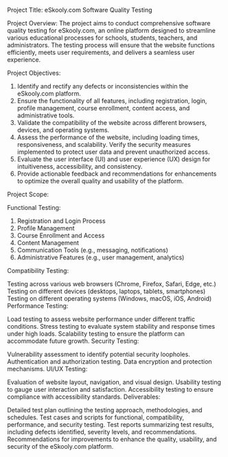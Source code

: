 Project Title: eSkooly.com Software Quality Testing

Project Overview:
The project aims to conduct comprehensive software quality testing for eSkooly.com, an online platform designed to streamline various educational processes for schools, students, teachers, and administrators. The testing process will ensure that the website functions efficiently, meets user requirements, and delivers a seamless user experience.

Project Objectives:

1. Identify and rectify any defects or inconsistencies within the eSkooly.com platform.
2. Ensure the functionality of all features, including registration, login, profile management, course enrollment, content access, and administrative tools.
3. Validate the compatibility of the website across different browsers, devices, and operating systems.
4. Assess the performance of the website, including loading times, responsiveness, and scalability.
Verify the security measures implemented to protect user data and prevent unauthorized access.
5. Evaluate the user interface (UI) and user experience (UX) design for intuitiveness, accessibility, and consistency.
6. Provide actionable feedback and recommendations for enhancements to optimize the overall quality and usability of the platform.

Project Scope:

Functional Testing:

1. Registration and Login Process
2. Profile Management
3. Course Enrollment and Access
4. Content Management
5. Communication Tools (e.g., messaging, notifications)
6. Administrative Features (e.g., user management, analytics)

Compatibility Testing:

Testing across various web browsers (Chrome, Firefox, Safari, Edge, etc.)
Testing on different devices (desktops, laptops, tablets, smartphones)
Testing on different operating systems (Windows, macOS, iOS, Android)
Performance Testing:

Load testing to assess website performance under different traffic conditions.
Stress testing to evaluate system stability and response times under high loads.
Scalability testing to ensure the platform can accommodate future growth.
Security Testing:

Vulnerability assessment to identify potential security loopholes.
Authentication and authorization testing.
Data encryption and protection mechanisms.
UI/UX Testing:

Evaluation of website layout, navigation, and visual design.
Usability testing to gauge user interaction and satisfaction.
Accessibility testing to ensure compliance with accessibility standards.
Deliverables:

Detailed test plan outlining the testing approach, methodologies, and schedules.
Test cases and scripts for functional, compatibility, performance, and security testing.
Test reports summarizing test results, including defects identified, severity levels, and recommendations.
Recommendations for improvements to enhance the quality, usability, and security of the eSkooly.com platform.
